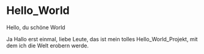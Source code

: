 # Hello_World
Hello, du schöne World

Ja Hallo erst einmal, liebe Leute, das ist mein tolles Hello_World_Projekt, mit dem ich die Welt erobern werde. 
